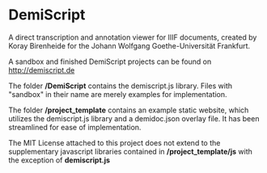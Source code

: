 # DemiScript

A direct transcription and annotation viewer for IIIF documents, created by Koray Birenheide for the Johann Wolfgang Goethe-Universität Frankfurt.

A sandbox and finished DemiScript projects can be found on http://demiscript.de

The folder **/DemiScript** contains the demiscript.js library. Files with "sandbox" in their name are merely examples for implementation.

The folder **/project_template** contains an example static website, which utilizes the demiscript.js library and a demidoc.json overlay file. It has been streamlined for ease of implementation.

The MIT License attached to this project does not extend to the supplementary javascript libraries contained in **/project_template/js** with the exception of **demiscript.js**
